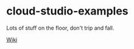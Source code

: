 # cloud-studio-examples

Lots of stuff on the floor, don't trip and fall. 

[Wiki](https://github.com/knmurphy/cloud-studio-examples/wiki)


